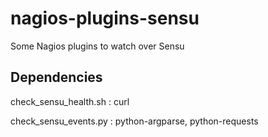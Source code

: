 nagios-plugins-sensu
====================

Some Nagios plugins to watch over Sensu


Dependencies
------------
check_sensu_health.sh : curl

check_sensu_events.py : python-argparse, python-requests
